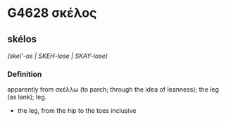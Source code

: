 # G4628 σκέλος

## skélos

_(skel'-os | SKEH-lose | SKAY-lose)_

### Definition

apparently from σκέλλω (to parch; through the idea of leanness); the leg (as lank); leg.

- the leg, from the hip to the toes inclusive

